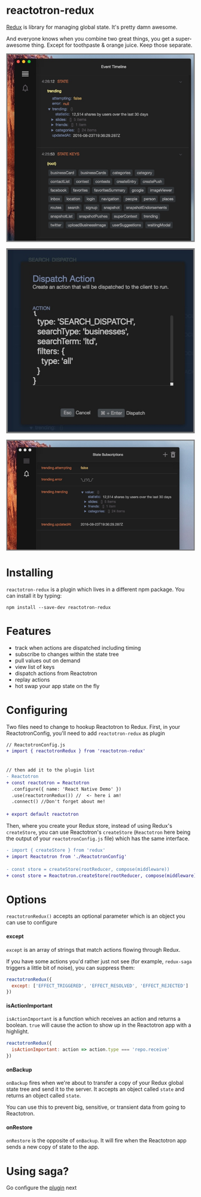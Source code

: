 # reactotron-redux

[Redux](http://redux.js.org/) is library for managing global state.  It's pretty damn awesome.

And everyone knows when you combine two great things, you get a super-awesome thing.  Except for toothpaste & orange juice.  Keep those separate.

![Keys and Values](./images/redux/redux-keys-values.jpg)

![Dispatching](./images/redux/dispatching.jpg)

![Subscriptions](./images/redux/subscriptions.jpg)


# Installing

`reactotron-redux` is a plugin which lives in a different npm package.  You can install it by typing:

```
npm install --save-dev reactotron-redux
```

# Features

* track when actions are dispatched including timing
* subscribe to changes within the state tree
* pull values out on demand
* view list of keys
* dispatch actions from Reactotron
* replay actions
* hot swap your app state on the fly


# Configuring

Two files need to change to hookup Reactotron to Redux.  First, in your
ReactotronConfig, you'll need to add `reactotron-redux` as plugin

```diff
// ReactotronConfig.js
+ import { reactotronRedux } from 'reactotron-redux'


// then add it to the plugin list
- Reactotron
+ const reactotron = Reactotron
  .configure({ name: 'React Native Demo' })
  .use(reactotronRedux()) //  <- here i am!
  .connect() //Don't forget about me!
  
+ export default reactotron
```

Then, where you create your Redux store, instead of using Redux's `createStore`,
you can use Reactotron's `createStore` (`Reactotron` here being the output of your `reactotronConfig.js` file) which has the same interface.


```diff
- import { createStore } from 'redux'
+ import Reactotron from './ReactotronConfig'

- const store = createStore(rootReducer, compose(middleware))
+ const store = Reactotron.createStore(rootReducer, compose(middleware))
```

# Options

`reactotronRedux()` accepts an optional parameter which is an object you can use
to configure

#### except

`except` is an array of strings that match actions flowing through Redux.

If you have some actions you'd rather just not see (for example, `redux-saga`
triggers a little bit of noise), you can suppress them:

```js
reactotronRedux({
  except: ['EFFECT_TRIGGERED', 'EFFECT_RESOLVED', 'EFFECT_REJECTED']
})
```

#### isActionImportant

`isActionImportant` is a function which receives an action and returns a boolean.
`true` will cause the action to show up in the Reactotron app with a highlight.

```js
reactotronRedux({
  isActionImportant: action => action.type === 'repo.receive'
})
```

#### onBackup

`onBackup` fires when we're about to transfer a copy of your Redux global state
tree and send it to the server.  It accepts an object called `state` and returns
an object called `state`.

You can use this to prevent big, sensitive, or transient data from going to
Reactotron.

#### onRestore

`onRestore` is the opposite of `onBackup`.  It will fire when the Reactotron app
sends a new copy of state to the app.


# Using saga? 
Go configure the [plugin](https://github.com/infinitered/reactotron/blob/master/docs/plugin-redux-saga.md) next
